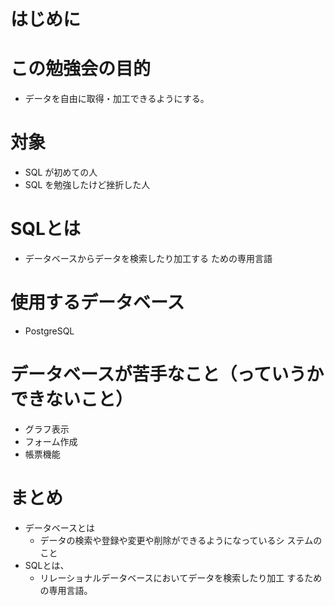 #  はじめに

# この勉強会の目的
- データを自由に取得・加工できるようにする。

# 対象
- SQL が初めての人
- SQL を勉強したけど挫折した人

# SQLとは
- データベースからデータを検索したり加工する ための専用言語

# 使用するデータベース
- PostgreSQL

# データベースが苦手なこと（っていうかできないこと）
- グラフ表示
- フォーム作成
- 帳票機能

# まとめ
- データベースとは
  - データの検索や登録や変更や削除ができるようになっているシ ステムのこと
- SQLとは、
  - リレーショナルデータベースにおいてデータを検索したり加工 するための専用言語。
